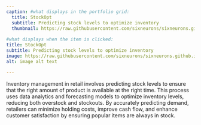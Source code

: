 ```yaml
---
caption: #what displays in the portfolio grid:
  title: StockOpt
  subtitle: Predicting stock levels to optimize inventory
  thumbnail: https://raw.githubusercontent.com/sixneurons/sixneurons.github.io/master/assets/img/portfolio/st%20(1).jpg
  
#what displays when the item is clicked:
title: StockOpt
subtitle: Predicting stock levels to optimize inventory
image: https://raw.githubusercontent.com/sixneurons/sixneurons.github.io/master/assets/img/portfolio/st%20(1).jpg
alt: image alt text

---
```


Inventory management in retail involves predicting stock levels to ensure that the right amount of product is available at the right time. This process uses data analytics and forecasting models to optimize inventory levels, reducing both overstock and stockouts. By accurately predicting demand, retailers can minimize holding costs, improve cash flow, and enhance customer satisfaction by ensuring popular items are always in stock.
